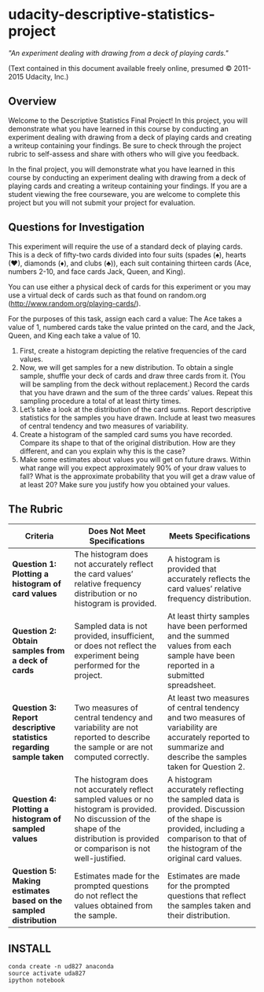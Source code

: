 # udacity-descriptive-statistics-project

*"An experiment dealing with drawing from a deck of playing cards."*

(Text contained in this document available freely online, presumed © 2011-2015 Udacity, Inc.)

## Overview

Welcome to the Descriptive Statistics Final Project! In this project, you will demonstrate what you
have learned in this course by conducting an experiment dealing with drawing from a deck of playing
cards and creating a writeup containing your findings.  Be sure to check through the project rubric
to self-assess and share with others who will give you feedback.

In the final project, you will demonstrate what you have learned in this course by conducting an
experiment dealing with drawing from a deck of playing cards and creating a writeup containing your
findings. If you are a student viewing the free courseware, you are welcome to complete this project
but you will not submit your project for evaluation.

## Questions for Investigation

This experiment will require the use of a standard deck of playing cards. This is a deck of
fifty-two cards divided into four suits (spades (♠), hearts (♥), diamonds (♦), and clubs (♣)), each
suit containing thirteen cards (Ace, numbers 2-10, and face cards Jack, Queen, and King).

You can use either a physical deck of cards for this experiment or you may use a virtual deck of
cards such as that found on random.org (http://www.random.org/playing-cards/).

For the purposes of this task, assign each card a value: The Ace takes a value of 1, numbered cards
take the value printed on the card, and the Jack, Queen, and King each take a value of 10.

1. First, create a histogram depicting the relative frequencies of the card values.
2. Now, we will get samples for a new distribution. To obtain a single sample, shuffle your deck of
   cards and draw three cards from it. (You will be sampling from the deck without replacement.)
   Record the cards that you have drawn and the sum of the three cards’ values. Repeat this sampling
   procedure a total of at least thirty times.
3. Let’s take a look at the distribution of the card sums. Report descriptive statistics for the
   samples you have drawn. Include at least two measures of central tendency and two measures of
   variability.
4. Create a histogram of the sampled card sums you have recorded. Compare its shape to that of the
   original distribution. How are they different, and can you explain why this is the case?
5. Make some estimates about values you will get on future draws. Within what range will you expect
   approximately 90% of your draw values to fall? What is the approximate probability that you will
   get a draw value of at least 20? Make sure you justify how you obtained your values.

## The Rubric

| Criteria                                                             | Does Not Meet Specifications                                                                                                                                                           | Meets Specifications                                                                                                                                                               |
| -----------------------------------------------------------------    | -------------------------------------------------------------------------------------------------------------------------------------------------------------------------------------- | ---------------------------------------------------------------------------------------------------------------------------------------------------------------------------------- |
| **Question 1: Plotting a histogram of card values**                  | The histogram does not accurately reflect the card values’ relative frequency distribution or no histogram is provided.                                                                | A histogram is provided that accurately reflects the card values’ relative frequency distribution.                                                                                 |
| **Question 2: Obtain samples from a deck of cards**                  | Sampled data is not provided, insufficient, or does not reflect the experiment being performed for the project.                                                                        | At least thirty samples have been performed and the summed values from each sample have been reported in a submitted spreadsheet.                                                  |
| **Question 3: Report descriptive statistics regarding sample taken** | Two measures of central tendency and variability are not reported to describe the sample or are not computed correctly.                                                                | At least two measures of central tendency and two measures of variability are accurately reported to summarize and describe the samples taken for Question 2.                      |
| **Question 4: Plotting a histogram of sampled values**               | The histogram does not accurately reflect sampled values or no histogram is provided. No discussion of the shape of the distribution is provided or comparison is not well-justified.  | A histogram accurately reflecting the sampled data is provided. Discussion of the shape is provided, including a comparison to that of the histogram of the original card values.  |
| **Question 5: Making estimates based on the sampled distribution**   | Estimates made for the prompted questions do not reflect the values obtained from the sample.                                                                                          | Estimates are made for the prompted questions that reflect the samples taken and their distribution.                                                                               |

## INSTALL

```
conda create -n ud827 anaconda
source activate uda827
ipython notebook
```
